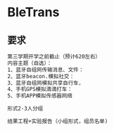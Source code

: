 # BleTrans
## 要求
```txt
第三学期开学之前截止（预计620左右）
内容主题（自选）：
1、蓝牙自组网传输消息、文件：
2、蓝牙beacon.模拟社交：
3、蓝牙自组网模拟共享自行车，
4、手机GPS模拟滴滴打车：
5、手机APP模拟传感器网络

形式2-3人分组

结果工程+实验报告（小组形式，组员名单)
```
